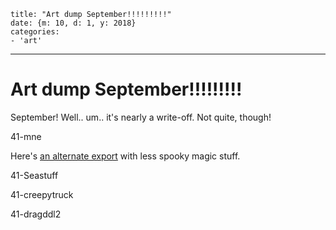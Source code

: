 
    title: "Art dump September!!!!!!!!!"
    date: {m: 10, d: 1, y: 2018}
    categories:
    - 'art'

---

# Art dump September!!!!!!!!!

September! Well.. um.. it's nearly a write-off. Not quite, though!

<art>41-mne</art>

Here's [an alternate export](static/media/41-mne2.png) with less spooky magic stuff.

<art>41-Seastuff</art>

<art>41-creepytruck</art>

<art>41-dragddl2</art>
